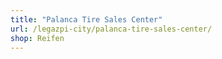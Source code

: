 ```yaml
---
title: "Palanca Tire Sales Center"
url: /legazpi-city/palanca-tire-sales-center/
shop: Reifen
---
```

